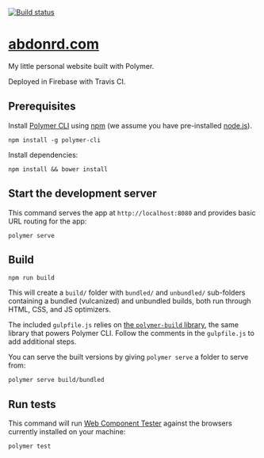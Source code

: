 [![Build status][travis-image]][travis-url]

# [abdonrd.com](https://abdonrd.com)

My little personal website built with Polymer.

Deployed in Firebase with Travis CI.

## Prerequisites

Install [Polymer CLI](https://github.com/Polymer/polymer-cli) using [npm](https://www.npmjs.com)
(we assume you have pre-installed [node.js](https://nodejs.org)).

```
npm install -g polymer-cli
```

Install dependencies:

```
npm install && bower install
```

## Start the development server

This command serves the app at `http://localhost:8080` and provides basic URL
routing for the app:

```
polymer serve
```

## Build

```
npm run build
```

This will create a `build/` folder with `bundled/` and `unbundled/` sub-folders
containing a bundled (vulcanized) and unbundled builds, both run through HTML,
CSS, and JS optimizers.

The included `gulpfile.js` relies on [the `polymer-build` library](https://github.com/Polymer/polymer-build),
the same library that powers Polymer CLI. Follow the comments in the
`gulpfile.js` to add additional steps.

You can serve the built versions by giving `polymer serve` a folder to serve
from:

```
polymer serve build/bundled
```

## Run tests

This command will run [Web Component Tester](https://github.com/Polymer/web-component-tester)
against the browsers currently installed on your machine:

```
polymer test
```

[travis-image]: https://travis-ci.org/abdonrd/abdonrd.com.svg?branch=master
[travis-url]: https://travis-ci.org/abdonrd/abdonrd.com
